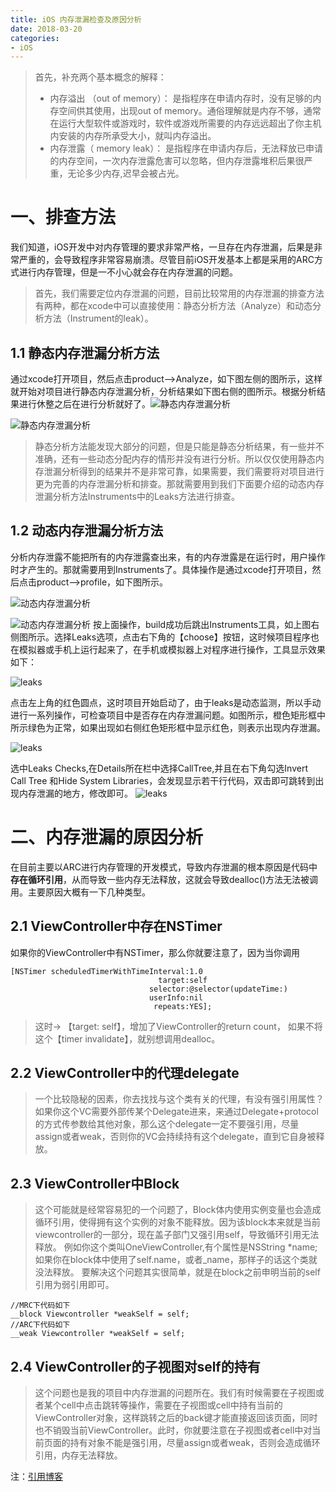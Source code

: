 ```yaml
---
title: iOS 内存泄漏检查及原因分析
date: 2018-03-20
categories:
- iOS
---
```

>首先，补充两个基本概念的解释：
>- 内存溢出 （out of memory）：
是指程序在申请内存时，没有足够的内存空间供其使用，出现out of memory。通俗理解就是内存不够，通常在运行大型软件或游戏时，软件或游戏所需要的内存远远超出了你主机内安装的内存所承受大小，就叫内存溢出。
>- 内存泄露（ memory leak）：
是指程序在申请内存后，无法释放已申请的内存空间，一次内存泄露危害可以忽略，但内存泄露堆积后果很严重，无论多少内存,迟早会被占光。

# 一、排查方法
我们知道，iOS开发中对内存管理的要求非常严格，一旦存在内存泄漏，后果是非常严重的，会导致程序非常容易崩溃。尽管目前iOS开发基本上都是采用的ARC方式进行内存管理，但是一不小心就会存在内存泄漏的问题。

>首先，我们需要定位内存泄漏的问题，目前比较常用的内存泄漏的排查方法有两种，都在xcode中可以直接使用：静态分析方法（Analyze）和动态分析方法（Instrument的leak）。

## 1.1 静态内存泄漏分析方法

通过xcode打开项目，然后点击product-->Analyze，如下图左侧的图所示，这样就开始对项目进行静态内存泄漏分析，分析结果如下图右侧的图所示。根据分析结果进行休整之后在进行分析就好了。![静态内存泄漏分析](http://upload-images.jianshu.io/upload_images/3407530-1dcd720091ca9632..png?imageMogr2/auto-orient/strip%7CimageView2/2/w/1240)

![静态内存泄漏分析](http://upload-images.jianshu.io/upload_images/3407530-7f3440ae34ab5abc..jpg?imageMogr2/auto-orient/strip%7CimageView2/2/w/1240)

>静态分析方法能发现大部分的问题，但是只能是静态分析结果，有一些并不准确，还有一些动态分配内存的情形并没有进行分析。所以仅仅使用静态内存泄漏分析得到的结果并不是非常可靠，如果需要，我们需要将对项目进行更为完善的内存泄漏分析和排查。那就需要用到我们下面要介绍的动态内存泄漏分析方法Instruments中的Leaks方法进行排查。

## 1.2 动态内存泄漏分析方法
分析内存泄露不能把所有的内存泄露查出来，有的内存泄露是在运行时，用户操作时才产生的。那就需要用到Instruments了。具体操作是通过xcode打开项目，然后点击product-->profile，如下图所示。

![动态内存泄漏分析](http://upload-images.jianshu.io/upload_images/3407530-2393941b877be661..jpg?imageMogr2/auto-orient/strip%7CimageView2/2/w/1240)

![动态内存泄漏分析](http://upload-images.jianshu.io/upload_images/3407530-c3c3792214e580ee..png?imageMogr2/auto-orient/strip%7CimageView2/2/w/1240)
按上面操作，build成功后跳出Instruments工具，如上图右侧图所示。选择Leaks选项，点击右下角的【choose】按钮，这时候项目程序也在模拟器或手机上运行起来了，在手机或模拟器上对程序进行操作，工具显示效果如下：

![leaks](http://upload-images.jianshu.io/upload_images/3407530-ab8cfd4bdeae196b..png?imageMogr2/auto-orient/strip%7CimageView2/2/w/1240)

点击左上角的红色圆点，这时项目开始启动了，由于leaks是动态监测，所以手动进行一系列操作，可检查项目中是否存在内存泄漏问题。如图所示，橙色矩形框中所示绿色为正常，如果出现如右侧红色矩形框中显示红色，则表示出现内存泄漏。

![leaks](http://upload-images.jianshu.io/upload_images/3407530-2a59e90cb1d772cd..png?imageMogr2/auto-orient/strip%7CimageView2/2/w/1240)

选中Leaks Checks,在Details所在栏中选择CallTree,并且在右下角勾选Invert Call Tree 和Hide System Libraries，会发现显示若干行代码，双击即可跳转到出现内存泄漏的地方，修改即可。
![leaks](http://upload-images.jianshu.io/upload_images/3407530-1a7c5b1cabc8ab6b..png?imageMogr2/auto-orient/strip%7CimageView2/2/w/1240)

# 二、内存泄漏的原因分析
在目前主要以ARC进行内存管理的开发模式，导致内存泄漏的根本原因是代码中**存在循环引用**，从而导致一些内存无法释放，这就会导致dealloc()方法无法被调用。主要原因大概有一下几种类型。

## 2.1 ViewController中存在NSTimer
如果你的ViewController中有NSTimer，那么你就要注意了，因为当你调用
```objc
[NSTimer scheduledTimerWithTimeInterval:1.0
                                 target:self
                               selector:@selector(updateTime:)
                               userInfo:nil
                                repeats:YES];
```
>这时->  【target: self】，增加了ViewController的return count，
如果不将这个【timer invalidate】，就别想调用dealloc。

## 2.2 ViewController中的代理delegate
>一个比较隐秘的因素，你去找找与这个类有关的代理，有没有强引用属性？如果你这个VC需要外部传某个Delegate进来，来通过Delegate+protocol的方式传参数给其他对象，那么这个delegate一定不要强引用，尽量assign或者weak，否则你的VC会持续持有这个delegate，直到它自身被释放。

## 2.3 ViewController中Block
>这个可能就是经常容易犯的一个问题了，Block体内使用实例变量也会造成循环引用，使得拥有这个实例的对象不能释放。因为该block本来就是当前viewcontroller的一部分，现在盖子部门又强引用self，导致循环引用无法释放。 例如你这个类叫OneViewController,有个属性是NSString *name; 如果你在block体中使用了self.name，或者_name，那样子的话这个类就没法释放。 要解决这个问题其实很简单，就是在block之前申明当前的self引用为弱引用即可。
```objc
//MRC下代码如下
__block Viewcontroller *weakSelf = self;
//ARC下代码如下
__weak Viewcontroller *weakSelf = self;
```

## 2.4 ViewController的子视图对self的持有
>这个问题也是我的项目中内存泄漏的问题所在。我们有时候需要在子视图或者某个cell中点击跳转等操作，需要在子视图或cell中持有当前的ViewController对象，这样跳转之后的back键才能直接返回该页面，同时也不销毁当前ViewController。此时，你就要注意在子视图或者cell中对当前页面的持有对象不能是强引用，尽量assign或者weak，否则会造成循环引用，内存无法释放。

注：[引用博客](https://www.cnblogs.com/mukekeheart/p/8144742.html)
